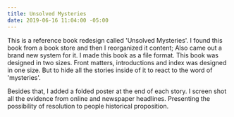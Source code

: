 ```yaml
---
title: Unsolved Mysteries
date: 2019-06-16 11:04:00 -05:00
---
```


This is a reference book redesign called 'Unsolved Mysteries'. I found this book from a book store and then I reorganized it content; Also came out a brand new system for it. 
I made this book as a file format. This book was designed in two sizes. Front matters, introductions and index was designed in one size. But to hide all the stories inside of it to react to the word of 'mysteries'. 


Besides that, I added a folded poster at the end of each story. I screen shot all the evidence from online and newspaper headlines. Presenting the possibility of resolution to people historical proposition.